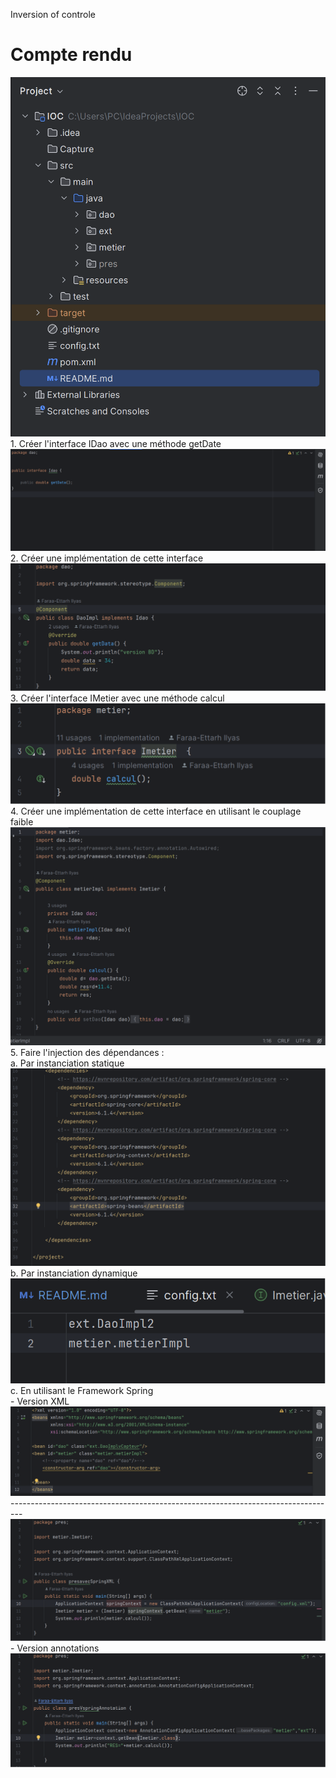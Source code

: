 Inversion of controle
<h1>Compte rendu</h1>
<img src="Capture/Capture1.png" alt="structure de projet">
1. Créer l'interface IDao avec une méthode getDate<br>
<img src="Capture/Capture2.png" alt="IDao">
2. Créer une implémentation de cette interface <br>
<img src="Capture/Capture3.png" alt="Implementation">
3. Créer l'interface IMetier avec une méthode calcul<br>
<img src="Capture/Capture4.png" alt="IMetier">
4. Créer une implémentation de cette interface en utilisant le couplage faible<br>
<img src="Capture/Capture5.png" alt="Implementation">
5. Faire l'injection des dépendances :<br>
  a. Par instanciation statique<br>
    <img src="Capture/Capture6.png" alt="Instan_statique">
  b. Par instanciation dynamique<br>
    <img src="Capture/Capture7.png" alt="Instan_dynamique">
  c. En utilisant le Framework Spring<br>
       - Version XML<br>
            <img src="Capture/Capture8.png" alt="Version_XML">
<br>---------------------------------------------------------------------------------</br>
            <img src="Capture/Capture9.png" alt="Version_XML">
       - Version annotations<br>
            <img src="Capture/Capture10.png" alt="Version_Annotation">